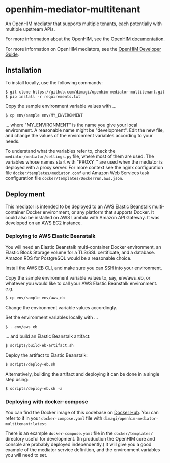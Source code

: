 openhim-mediator-multitenant
============================

An OpenHIM mediator that supports multiple tenants, each potentially with
multiple upstream APIs.

For more information about the OpenHIM, see the [OpenHIM documentation][docs].

For more information on OpenHIM mediators, see the 
[OpenHIM Developer Guide][dev].


Installation
------------

To install locally, use the following commands:

    $ git clone https://github.com/dimagi/openhim-mediator-multitenant.git
    $ pip install -r requirements.txt

Copy the sample environment variable values with ...

    $ cp env/sample env/MY_ENVIRONMENT

... where "MY_ENVIRONMENT" is the name you give your local environment. A 
reasonable name might be "development". Edit the new file, and change the
values of the environment variables according to your needs. 

To understand what the variables refer to, check the 
`mediator/mediator/settings.py` file, where most of them are used. The
variables whose names start with "PROXY_" are used when the mediator is
deployed with a proxy server. For more context see the nginx configuration file
`docker/templates/mediator.conf` and Amazon Web Services task configuration
file `docker/templates/Dockerrun.aws.json`.


Deployment
----------

This mediator is intended to be deployed to an AWS Elastic Beanstalk
multi-container Docker environment, or any platform that supports Docker. It
could also be installed on AWS Lambda with Amazon API Gateway. It was developed
on an AWS EC2 instance.


### Deploying to AWS Elastic Beanstalk

You will need an Elastic Beanstalk multi-container Docker environment, an
Elastic Block Storage volume for a TLS/SSL certificate, and a database. Amazon
RDS for PostgreSQL would be a reasonable choice.

Install the AWS EB CLI, and make sure you can SSH into your environment.

Copy the sample environment variable values to, say, env/aws_eb, or whatever
you would like to call your AWS Elastic Beanstalk environment. e.g.

    $ cp env/sample env/aws_eb

Change the environment variable values accordingly.

Set the environment variables locally with ...

    $ . env/aws_eb

... and build an Elastic Beanstalk artifact:

    $ scripts/build-eb-artifact.sh

Deploy the artifact to Elastic Beanstalk:

    $ scripts/deploy-eb.sh

Alternatively, building the artifact and deploying it can be done in a single
step using:

    $ scripts/deploy-eb.sh -a



### Deploying with docker-compose

You can find the Docker image of this codebase on [Docker Hub][hub]. You can
refer to it in your `docker-compose.yaml` file with 
`dimagi/openhim-mediator-multitenant:latest`.

There is an example `docker-compose.yaml` file in the `docker/templates/`
directory useful for development. (In production the OpenHIM core and console
are probably deployed independently.) It will give you a good example of the
mediator service definition, and the environment variables you will need to
set.


  [docs]: https://openhim.readthedocs.io/en/latest/about.html
  [dev]: https://openhim.readthedocs.io/en/latest/dev-guide/mediators.html
  [hub]: https://hub.docker.com/r/dimagi/openhim-mediator-multitenant
